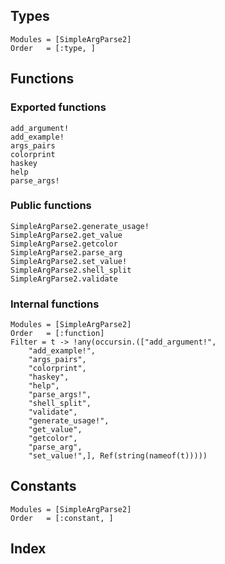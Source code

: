 ## Types

```@autodocs
Modules = [SimpleArgParse2]
Order   = [:type, ]
```

## Functions

### Exported functions
```@docs
add_argument!
add_example!
args_pairs
colorprint
haskey
help
parse_args!
```

### Public functions
```@docs
SimpleArgParse2.generate_usage!
SimpleArgParse2.get_value
SimpleArgParse2.getcolor
SimpleArgParse2.parse_arg
SimpleArgParse2.set_value!
SimpleArgParse2.shell_split
SimpleArgParse2.validate
```

### Internal functions

```@autodocs
Modules = [SimpleArgParse2]
Order   = [:function]
Filter = t -> !any(occursin.(["add_argument!",
    "add_example!",
    "args_pairs",
    "colorprint",
    "haskey",
    "help",
    "parse_args!",
    "shell_split",
    "validate",
    "generate_usage!",
    "get_value",
    "getcolor",
    "parse_arg",
    "set_value!",], Ref(string(nameof(t)))))
```

## Constants

```@autodocs
Modules = [SimpleArgParse2]
Order   = [:constant, ]
```

## Index

```@index
```